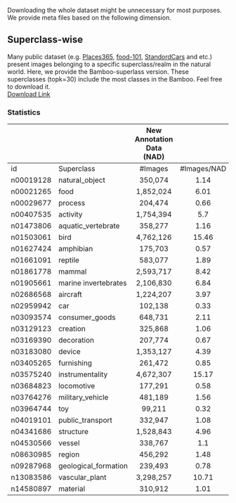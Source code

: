 Downloading the whole dataset might be unnecessary for most purposes. We provide meta files based on the following dimension.

## Superclass-wise
Many public dataset (e.g. [Places365](http://places2.csail.mit.edu/), [food-101](https://data.vision.ee.ethz.ch/cvl/datasets_extra/food-101/), [StandordCars](https://ai.stanford.edu/~jkrause/cars/car_dataset.html) and etc.) present images belonging to a specific superclass/realm in the natural world. Here, we provide the Bamboo-superlass version. These superclasses (topk=30) include the most classes in the Bamboo. Feel free to download it. \
[Download Link](https://drive.google.com/drive/folders/10j2qDWnD2s6EcnjYLq-1nmdQzKMweJBt?usp=sharing)
### Statistics
|           |                      | New Annotation Data   (NAD) |             | Public Dataset (PD) |            |
|-----------|----------------------|:---------------------------:|:-----------:|:-------------------:|:----------:|
| id        |      Superclass      |           #Images           | #Images/NAD |       #Images       | #Images/PD |
| n00019128 | natural_object       | 350,074                     | 1.14        | 307,447             | 1.47       |
| n00021265 | food                 | 1,852,024                   | 6.01        | 1,065,730           | 5.09       |
| n00029677 | process              | 204,474                     | 0.66        | 5,233               | 0.03       |
| n00407535 | activity             | 1,754,394                   | 5.7         | 316,513             | 1.51       |
| n01473806 | aquatic_vertebrate   | 358,277                     | 1.16        | 324,944             | 1.55       |
| n01503061 | bird                 | 4,762,126                   | 15.46       | 1,269,752           | 6.07       |
| n01627424 | amphibian            | 175,703                     | 0.57        | 102,225             | 0.49       |
| n01661091 | reptile              | 583,077                     | 1.89        | 276,072             | 1.32       |
| n01861778 | mammal               | 2,593,717                   | 8.42        | 1,156,514           | 5.53       |
| n01905661 | marine invertebrates | 2,106,830                   | 6.84        | 1,192,132           | 5.7        |
| n02686568 | aircraft             | 1,224,207                   | 3.97        | 40,154              | 0.19       |
| n02959942 | car                  | 102,138                     | 0.33        | 12,241              | 0.06       |
| n03093574 | consumer_goods       | 648,731                     | 2.11        | 492,247             | 2.35       |
| n03129123 | creation             | 325,868                     | 1.06        | 56,974              | 0.27       |
| n03169390 | decoration           | 207,774                     | 0.67        | 52,235              | 0.25       |
| n03183080 | device               | 1,353,127                   | 4.39        | 1,583,001           | 7.56       |
| n03405265 | furnishing           | 261,472                     | 0.85        | 224,525             | 1.07       |
| n03575240 | instrumentality      | 4,672,307                   | 15.17       | 1,785,644           | 8.53       |
| n03684823 | locomotive           | 177,291                     | 0.58        | 11,036              | 0.05       |
| n03764276 | military_vehicle     | 481,189                     | 1.56        | 32,776              | 0.16       |
| n03964744 | toy                  | 99,211                      | 0.32        | 35,391              | 0.17       |
| n04019101 | public_transport     | 332,947                     | 1.08        | 30,143              | 0.14       |
| n04341686 | structure            | 1,528,843                   | 4.96        | 4,127,245           | 19.72      |
| n04530566 | vessel               | 338,767                     | 1.1         | 104,681             | 0.5        |
| n08630985 | region               | 456,292                     | 1.48        | 1,133,532           | 5.42       |
| n09287968 | geological_formation | 239,493                     | 0.78        | 559,145             | 2.67       |
| n13083586 | vascular_plant       | 3,298,257                   | 10.71       | 4,602,021           | 21.99      |
| n14580897 | material             | 310,912                     | 1.01        | 28,230              | 0.13       |